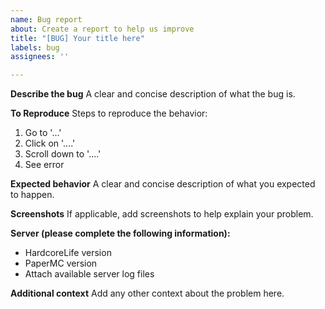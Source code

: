 ```yaml
---
name: Bug report
about: Create a report to help us improve
title: "[BUG] Your title here"
labels: bug
assignees: ''

---
```


**Describe the bug**
A clear and concise description of what the bug is.

**To Reproduce**
Steps to reproduce the behavior:
1. Go to '...'
2. Click on '....'
3. Scroll down to '....'
4. See error

**Expected behavior**
A clear and concise description of what you expected to happen.

**Screenshots**
If applicable, add screenshots to help explain your problem.

**Server (please complete the following information):**
 - HardcoreLife version 
 - PaperMC version
 - Attach available server log files

**Additional context**
Add any other context about the problem here.
